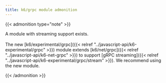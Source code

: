 ```yaml
---
title: k6/grpc module admonition
---
```


{{< admonition type="note" >}}

A module with streaming support exists.
<br>
<br>
The new [k6/experimental/grpc]({{< relref "../javascript-api/k6-experimental/grpc" >}}) module extends [k6/net/grpc]({{< relref "../javascript-api/k6-net-grpc" >}}) to support [gRPC streaming]({{< relref "../javascript-api/k6-experimental/grpc/stream" >}}). We recommend using the new module.

{{< /admonition >}}
